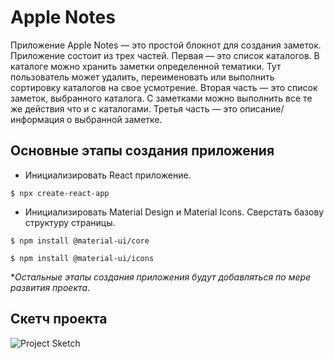 # Apple Notes

Приложение Apple Notes — это простой блокнот для создания заметок. Приложение состоит из трех частей. Первая — это список каталогов. В каталоге можно хранить заметки определенной тематики. Тут пользователь может удалить, переименовать или выполнить сортировку каталогов на свое усмотрение. Вторая часть — это список заметок, выбранного каталога. С заметками можно выполнить все те же действия что и с каталогами. Третья часть — это описание/информация о выбранной заметке. 

## Основные этапы создания приложения

- Инициализировать React приложение.

`$ npx create-react-app`

- Инициализировать Material Design и Material Icons. Сверстать базову структуру страницы.

`$ npm install @material-ui/core`

`$ npm install @material-ui/icons`

**Остальные этапы создания приложения будут добавляться по мере развития проекта*.

## Скетч проекта

![Project Sketch](https://i.pinimg.com/originals/d7/b3/6e/d7b36eee8894e506e4394dede644be9f.png)